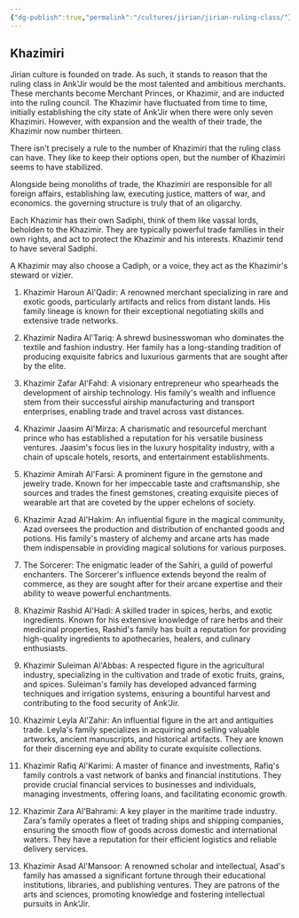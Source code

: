 ```yaml
---
{"dg-publish":true,"permalink":"/cultures/jirian/jirian-ruling-class/"}
---
```


## Khazimiri

Jirian culture is founded on trade. As such, it stands to reason that the ruling class in Ank'Jir would be the most talented and ambitious merchants. These merchants become Merchant Princes, or Khazimir, and are inducted into the ruling council. The Khazimir have fluctuated from time to time, initially establishing the city state of Ank'Jir when there were only seven Khazimiri. However, with expansion and the wealth of their trade, the Khazimir now number thirteen. 

There isn't precisely a rule to the number of Khazimiri that the ruling class can have. They like to keep their options open, but the number of Khazimiri seems to have stabilized. 

Alongside being monoliths of trade, the Khazimiri are responsible for all foreign affairs, establishing law, executing justice, matters of war, and economics. the governing structure is truly that of an oligarchy. 

Each Khazimir has their own Sadiphi, think of them like vassal lords, beholden to the Khazimir. They are typically powerful trade families in their own rights, and act to protect the Khazimir and his interests. Khazimir tend to have several Sadiphi. 

A Khazimir may also choose a Cadiph, or a voice, they act as the Khazimir's steward or vizier. 

1. Khazimir Haroun Al'Qadir: A renowned merchant specializing in rare and exotic goods, particularly artifacts and relics from distant lands. His family lineage is known for their exceptional negotiating skills and extensive trade networks.

2. Khazimir Nadira Al'Tariq: A shrewd businesswoman who dominates the textile and fashion industry. Her family has a long-standing tradition of producing exquisite fabrics and luxurious garments that are sought after by the elite.

3. Khazimir Zafar Al'Fahd: A visionary entrepreneur who spearheads the development of airship technology. His family's wealth and influence stem from their successful airship manufacturing and transport enterprises, enabling trade and travel across vast distances.

4. Khazimir Jaasim Al'Mirza: A charismatic and resourceful merchant prince who has established a reputation for his versatile business ventures. Jaasim's focus lies in the luxury hospitality industry, with a chain of upscale hotels, resorts, and entertainment establishments.

5. Khazimir Amirah Al'Farsi: A prominent figure in the gemstone and jewelry trade. Known for her impeccable taste and craftsmanship, she sources and trades the finest gemstones, creating exquisite pieces of wearable art that are coveted by the upper echelons of society.

6. Khazimir Azad Al'Hakim: An influential figure in the magical community, Azad oversees the production and distribution of enchanted goods and potions. His family's mastery of alchemy and arcane arts has made them indispensable in providing magical solutions for various purposes.

7. The Sorcerer: The enigmatic leader of the Sahiri, a guild of powerful enchanters. The Sorcerer's influence extends beyond the realm of commerce, as they are sought after for their arcane expertise and their ability to weave powerful enchantments.

8. Khazimir Rashid Al'Hadi: A skilled trader in spices, herbs, and exotic ingredients. Known for his extensive knowledge of rare herbs and their medicinal properties, Rashid's family has built a reputation for providing high-quality ingredients to apothecaries, healers, and culinary enthusiasts.

9. Khazimir Suleiman Al'Abbas: A respected figure in the agricultural industry, specializing in the cultivation and trade of exotic fruits, grains, and spices. Suleiman's family has developed advanced farming techniques and irrigation systems, ensuring a bountiful harvest and contributing to the food security of Ank'Jir.

10. Khazimir Leyla Al'Zahir: An influential figure in the art and antiquities trade. Leyla's family specializes in acquiring and selling valuable artworks, ancient manuscripts, and historical artifacts. They are known for their discerning eye and ability to curate exquisite collections.

11. Khazimir Rafiq Al'Karimi: A master of finance and investments, Rafiq's family controls a vast network of banks and financial institutions. They provide crucial financial services to businesses and individuals, managing investments, offering loans, and facilitating economic growth.

12. Khazimir Zara Al'Bahrami: A key player in the maritime trade industry. Zara's family operates a fleet of trading ships and shipping companies, ensuring the smooth flow of goods across domestic and international waters. They have a reputation for their efficient logistics and reliable delivery services.

13. Khazimir Asad Al'Mansoor: A renowned scholar and intellectual, Asad's family has amassed a significant fortune through their educational institutions, libraries, and publishing ventures. They are patrons of the arts and sciences, promoting knowledge and fostering intellectual pursuits in Ank'Jir.
